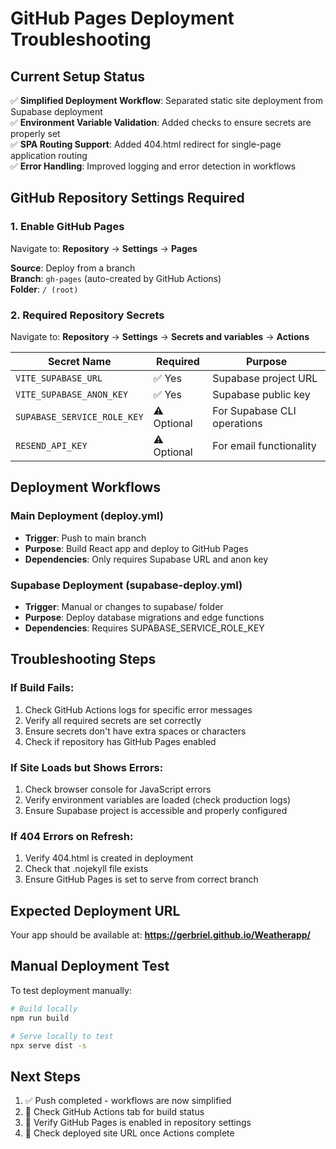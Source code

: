 # GitHub Pages Deployment Troubleshooting

## Current Setup Status

✅ **Simplified Deployment Workflow**: Separated static site deployment from Supabase deployment  
✅ **Environment Variable Validation**: Added checks to ensure secrets are properly set  
✅ **SPA Routing Support**: Added 404.html redirect for single-page application routing  
✅ **Error Handling**: Improved logging and error detection in workflows  

## GitHub Repository Settings Required

### 1. Enable GitHub Pages
Navigate to: **Repository** → **Settings** → **Pages**

**Source**: Deploy from a branch  
**Branch**: `gh-pages` (auto-created by GitHub Actions)  
**Folder**: `/ (root)`

### 2. Required Repository Secrets
Navigate to: **Repository** → **Settings** → **Secrets and variables** → **Actions**

| Secret Name | Required | Purpose |
|-------------|----------|---------|
| `VITE_SUPABASE_URL` | ✅ Yes | Supabase project URL |
| `VITE_SUPABASE_ANON_KEY` | ✅ Yes | Supabase public key |
| `SUPABASE_SERVICE_ROLE_KEY` | ⚠️ Optional | For Supabase CLI operations |
| `RESEND_API_KEY` | ⚠️ Optional | For email functionality |

## Deployment Workflows

### Main Deployment (deploy.yml)
- **Trigger**: Push to main branch
- **Purpose**: Build React app and deploy to GitHub Pages
- **Dependencies**: Only requires Supabase URL and anon key

### Supabase Deployment (supabase-deploy.yml)  
- **Trigger**: Manual or changes to supabase/ folder
- **Purpose**: Deploy database migrations and edge functions
- **Dependencies**: Requires SUPABASE_SERVICE_ROLE_KEY

## Troubleshooting Steps

### If Build Fails:
1. Check GitHub Actions logs for specific error messages
2. Verify all required secrets are set correctly
3. Ensure secrets don't have extra spaces or characters
4. Check if repository has GitHub Pages enabled

### If Site Loads but Shows Errors:
1. Check browser console for JavaScript errors
2. Verify environment variables are loaded (check production logs)
3. Ensure Supabase project is accessible and properly configured

### If 404 Errors on Refresh:
1. Verify 404.html is created in deployment
2. Check that .nojekyll file exists
3. Ensure GitHub Pages is set to serve from correct branch

## Expected Deployment URL

Your app should be available at:
**https://gerbriel.github.io/Weatherapp/**

## Manual Deployment Test

To test deployment manually:
```bash
# Build locally
npm run build

# Serve locally to test
npx serve dist -s
```

## Next Steps

1. ✅ Push completed - workflows are now simplified
2. 🔄 Check GitHub Actions tab for build status
3. 🔄 Verify GitHub Pages is enabled in repository settings
4. 🔄 Check deployed site URL once Actions complete